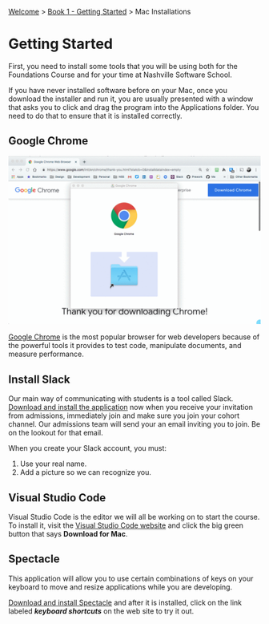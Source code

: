 [Welcome](https://nashville-software-school.github.io/prework/) > [Book 1 - Getting Started](../README.md) > Mac Installations

# Getting Started

First, you need to install some tools that you will be using both for the Foundations Course and for your time at Nashville Software School.

If you have never installed software before on your Mac, once you download the installer and run it, you are usually presented with a window that asks you to click and drag the program into the Applications folder. You need to do that to ensure that it is installed correctly.

## Google Chrome

![Installing Chrome](./images/nHbbyljpog.gif)

[Google Chrome](https://www.google.com/chrome/browser/desktop/index.html) is the most popular browser for web developers because of the powerful tools it provides to test code, manipulate documents, and measure performance.

## Install Slack

Our main way of communicating with students is a tool called Slack. [Download and install the application](https://slack.com/downloads/mac) now when you receive your invitation from admissions, immediately join and make sure you join your cohort channel. Our admissions team will send your an email inviting you to join. Be on the lookout for that email.

When you create your Slack account, you must:

1. Use your real name.
1. Add a picture so we can recognize you.

## Visual Studio Code

Visual Studio Code is the editor we will all be working on to start the course. To install it, visit the [Visual Studio Code website](https://code.visualstudio.com) and click the big green button that says **Download for Mac**.

## Spectacle

This application will allow you to use certain combinations of keys on your keyboard to move and resize applications while you are developing.

[Download and install Spectacle](https://www.spectacleapp.com) and after it is installed, click on the link labeled _**keyboard shortcuts**_ on the web site to try it out.
